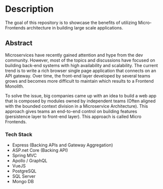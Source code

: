 # Description
The goal of this repository is to showcase the benefits of utilizing Micro-Frontends architecture in building large scale applications.  

## Abstract

Microservices have recently gained attention and hype from the dev community. However, most of the topics and discussions have focused on building back-end systems with high availability and scalability. The current trend is to write a rich browser single page application that connects on an API gateway. Over time, the front-end layer developed by several teams grows and becomes more difficult to maintain which results to a Frontend Monolith.

To solve the issue, big companies came up with an idea to build a web app that is composed by modules owned by independent teams (Often aligned with the bounded context division in a Microservice Architecture). This approach gives teams an end-to-end control on building features (persistence layer to front-end layer). This approach is called Micro Frontends.

### Tech Stack

- Express (Backing APIs and Gateway Aggregation)
- ASP.net Core (Backing API)
- Spring MVC
- Apollo / GraphQL 
- VueJS
- PostgreSQL
- SQL Server
- Mongo DB
